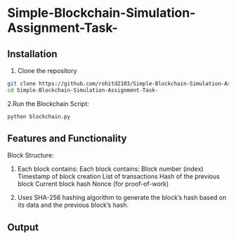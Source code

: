 # Simple-Blockchain-Simulation-Assignment-Task-
## Installation 

1. Clone the repository 
```bash
git clone https://github.com/rohitd2103/Simple-Blockchain-Simulation-Assignment-Task-
cd Simple-Blockchain-Simulation-Assignment-Task-
```

2.Run the Blockchain Script:
```bash
python blockchain.py
```

## Features and Functionality
Block Structure:

1. Each block contains:
  Each block contains:
  Block number (index)
  Timestamp of block creation
  List of transactions
  Hash of the previous block
  Current block hash
  Nonce (for proof-of-work)

  2. Uses SHA-256 hashing algorithm to generate the block’s hash based on its data and the previous block’s hash.

## Output 


